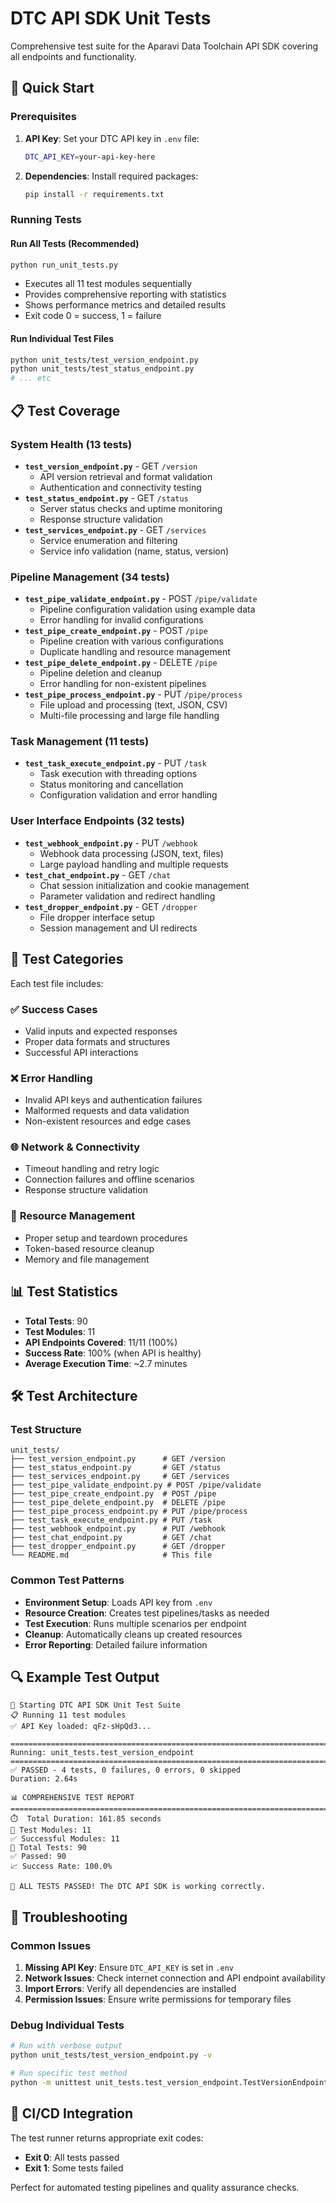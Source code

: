 # DTC API SDK Unit Tests

Comprehensive test suite for the Aparavi Data Toolchain API SDK covering all endpoints and functionality.

## 🚀 Quick Start

### Prerequisites
1. **API Key**: Set your DTC API key in `.env` file:
   ```bash
   DTC_API_KEY=your-api-key-here
   ```

2. **Dependencies**: Install required packages:
   ```bash
   pip install -r requirements.txt
   ```

### Running Tests

#### Run All Tests (Recommended)
```bash
python run_unit_tests.py
```
- Executes all 11 test modules sequentially
- Provides comprehensive reporting with statistics
- Shows performance metrics and detailed results
- Exit code 0 = success, 1 = failure

#### Run Individual Test Files
```bash
python unit_tests/test_version_endpoint.py
python unit_tests/test_status_endpoint.py
# ... etc
```

## 📋 Test Coverage

### System Health (13 tests)
- **`test_version_endpoint.py`** - GET `/version`
  - API version retrieval and format validation
  - Authentication and connectivity testing
- **`test_status_endpoint.py`** - GET `/status`  
  - Server status checks and uptime monitoring
  - Response structure validation
- **`test_services_endpoint.py`** - GET `/services`
  - Service enumeration and filtering
  - Service info validation (name, status, version)

### Pipeline Management (34 tests)
- **`test_pipe_validate_endpoint.py`** - POST `/pipe/validate`
  - Pipeline configuration validation using example data
  - Error handling for invalid configurations
- **`test_pipe_create_endpoint.py`** - POST `/pipe`
  - Pipeline creation with various configurations
  - Duplicate handling and resource management
- **`test_pipe_delete_endpoint.py`** - DELETE `/pipe`
  - Pipeline deletion and cleanup
  - Error handling for non-existent pipelines
- **`test_pipe_process_endpoint.py`** - PUT `/pipe/process`
  - File upload and processing (text, JSON, CSV)
  - Multi-file processing and large file handling

### Task Management (11 tests)
- **`test_task_execute_endpoint.py`** - PUT `/task`
  - Task execution with threading options
  - Status monitoring and cancellation
  - Configuration validation and error handling

### User Interface Endpoints (32 tests)
- **`test_webhook_endpoint.py`** - PUT `/webhook`
  - Webhook data processing (JSON, text, files)
  - Large payload handling and multiple requests
- **`test_chat_endpoint.py`** - GET `/chat`
  - Chat session initialization and cookie management
  - Parameter validation and redirect handling
- **`test_dropper_endpoint.py`** - GET `/dropper`
  - File dropper interface setup
  - Session management and UI redirects

## 🎯 Test Categories

Each test file includes:

### ✅ **Success Cases**
- Valid inputs and expected responses
- Proper data formats and structures
- Successful API interactions

### ❌ **Error Handling**
- Invalid API keys and authentication failures
- Malformed requests and data validation
- Non-existent resources and edge cases

### 🌐 **Network & Connectivity**
- Timeout handling and retry logic
- Connection failures and offline scenarios
- Response structure validation

### 🔧 **Resource Management**
- Proper setup and teardown procedures
- Token-based resource cleanup
- Memory and file management

## 📊 Test Statistics

- **Total Tests**: 90
- **Test Modules**: 11
- **API Endpoints Covered**: 11/11 (100%)
- **Success Rate**: 100% (when API is healthy)
- **Average Execution Time**: ~2.7 minutes

## 🛠️ Test Architecture

### Test Structure
```
unit_tests/
├── test_version_endpoint.py      # GET /version
├── test_status_endpoint.py       # GET /status  
├── test_services_endpoint.py     # GET /services
├── test_pipe_validate_endpoint.py # POST /pipe/validate
├── test_pipe_create_endpoint.py  # POST /pipe
├── test_pipe_delete_endpoint.py  # DELETE /pipe
├── test_pipe_process_endpoint.py # PUT /pipe/process
├── test_task_execute_endpoint.py # PUT /task
├── test_webhook_endpoint.py      # PUT /webhook
├── test_chat_endpoint.py         # GET /chat
├── test_dropper_endpoint.py      # GET /dropper
└── README.md                     # This file
```

### Common Test Patterns
- **Environment Setup**: Loads API key from `.env`
- **Resource Creation**: Creates test pipelines/tasks as needed
- **Test Execution**: Runs multiple scenarios per endpoint
- **Cleanup**: Automatically cleans up created resources
- **Error Reporting**: Detailed failure information

## 🔍 Example Test Output

```
🚀 Starting DTC API SDK Unit Test Suite
📋 Running 11 test modules
✅ API Key loaded: qFz-sHpQd3...

================================================================================
Running: unit_tests.test_version_endpoint
================================================================================
✅ PASSED - 4 tests, 0 failures, 0 errors, 0 skipped
Duration: 2.64s

📊 COMPREHENSIVE TEST REPORT
================================================================================
⏱️  Total Duration: 161.85 seconds
📁 Test Modules: 11
✅ Successful Modules: 11
🧪 Total Tests: 90
✅ Passed: 90
📈 Success Rate: 100.0%

🎉 ALL TESTS PASSED! The DTC API SDK is working correctly.
```

## 🚨 Troubleshooting

### Common Issues
1. **Missing API Key**: Ensure `DTC_API_KEY` is set in `.env`
2. **Network Issues**: Check internet connection and API endpoint availability
3. **Import Errors**: Verify all dependencies are installed
4. **Permission Issues**: Ensure write permissions for temporary files

### Debug Individual Tests
```bash
# Run with verbose output
python unit_tests/test_version_endpoint.py -v

# Run specific test method
python -m unittest unit_tests.test_version_endpoint.TestVersionEndpoint.test_version_success
```

## 🎯 CI/CD Integration

The test runner returns appropriate exit codes:
- **Exit 0**: All tests passed
- **Exit 1**: Some tests failed

Perfect for automated testing pipelines and quality assurance checks. 